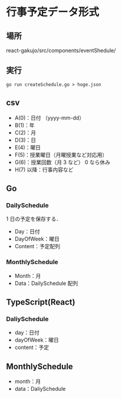 # 行事予定データ形式

## 場所

react-gakujo/src/components/eventShedule/

## 実行

```
go run createSchedule.go > hoge.json
```

## csv

-   A(0)：日付 （yyyy-mm-dd）
-   B(1)：年
-   C(2)：月
-   D(3)：日
-   E(4)：曜日
-   F(5)：授業曜日（月曜授業など対応用）
-   G(6)：授業回数（月 3 など） 0 なら休み
-   H(7) 以降：行事内容など

## Go

### DailySchedule

1 日の予定を保存する．

-   Day：日付
-   DayOfWeek：曜日
-   Content：予定配列

### MonthlySchedule

-   Month：月
-   Data：DailySchedule 配列

## TypeScript(React)

### DaliySchedule

-   day：日付
-   dayOfWeek：曜日
-   content：予定

## MonthlySchedule

-   month：月
-   data：DaliySchedule
